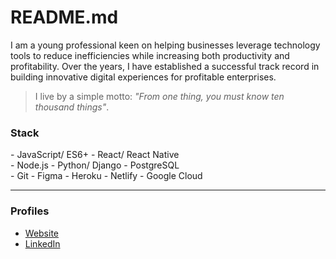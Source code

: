 # README.md

I am a young professional keen on helping businesses leverage technology tools to reduce inefficiencies while increasing both productivity and profitability. Over the years, I have established a successful track record in building innovative digital experiences for profitable enterprises.

> I live by a simple motto: _"From one thing, you must know ten thousand things"_.

### Stack

\- JavaScript/ ES6+ \- React/ React Native  
\- Node.js \- Python/ Django \- PostgreSQL  
\- Git \- Figma \- Heroku \- Netlify \- Google Cloud  

---

### Profiles

- [Website](https://ninte.dev)
- [LinkedIn](https://linkedin.com/in/nullthefirst)
